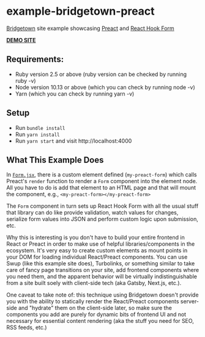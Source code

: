 # example-bridgetown-preact

[Bridgetown](https://www.bridgetownrb.com) site example showcasing [Preact](https://preactjs.com) and [React Hook Form](https://react-hook-form.com/)

**[DEMO SITE](https://example-bridgetown-preact.vercel.app)**

## Requirements:

* Ruby version 2.5 or above (ruby version can be checked by running ruby -v)
* Node version 10.13 or above (which you can check by running node -v)
* Yarn (which you can check by running yarn -v)

## Setup

* Run `bundle install`
* Run `yarn install`
* Run `yarn start` and visit http://localhost:4000

## What This Example Does

In [`Form.jsx`](https://github.com/jaredcwhite/example-bridgetown-preact/blob/master/frontend/javascript/Form.jsx), there is a custom element defined (`my-preact-form`) which calls Preact's `render` function to render a `Form` component into the element node. All you have to do is add that element to an HTML page and that will mount the component, e.g., `<my-preact-form></my-preact-form>`

The `Form` component in turn sets up React Hook Form with all the usual stuff that library can do like provide validation, watch values for changes, serialize form values into JSON and perform custom logic upon submission, etc.

Why this is interesting is you don't have to build your entire frontend in React or Preact in order to make use of helpful libraries/components in the ecosystem. It's very easy to create custom elements as mount points in your DOM for loading individual React/Preact components. You can use Swup (like this example site does), Turbolinks, or something similar to take care of fancy page transitions on your site, add frontend components where you need them, and the apparent behavior will be virtually indistinguishable from a site built soely with client-side tech (aka Gatsby, Next.js, etc.).

One caveat to take note of: this technique using Bridgetown doesn't provide you with the ability to statically render the React/Preact components server-side and "hydrate" them on the client-side later, so make sure the components you add are purely for dynamic bits of frontend UI and not necessary for essential content rendering (aka the stuff you need for SEO, RSS feeds, etc.)
